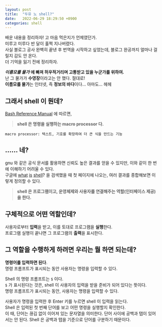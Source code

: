 ```yaml
---
layout: post
title:  "두유 노 shell?"
date:   2022-06-29 18:29:50 +0900
categories: shell
---
```

배운 내용을 정리하자! 고 마음 먹은지가 언제였던가.  
미루고 미루다 반 달이 훌쩍 지나버렸다.  
사실 블로그 공사 완벽히 끝낸 후 번역을 시작하고 싶었는데, 블로그 완공까지 얼마나 걸릴지 감도 안 온다.  
더 기억을 잃기 전에 정리하자.

***이름모를 물가*** **에 빠져 허우적거리며 고통받고 있을 누군가를 위하여.**  
난 그 물가가 **수영장**이라고는 안 했다. 절대로!  
**이름모를 물가**는 인터넷, 즉 **정보의 바다**이다... 아마도... 헤헤

## 그래서 shell 이 뭔데?
[Bash Reference Manual](https://www.gnu.org/software/bash/manual/html_node/What-is-a-shell_003f.html#What-is-a-shell_003f) 에 따르면,  
> **shell 은 명령을 실행하는 macro processor 다.**  

`macro processor: 텍스트, 기호를 확장하여 더 큰 식을 만드는 기능`

## ...... 네?
gnu 와 같은 공식 문서를 활용하면 신뢰도 높은 결과를 얻을 수 있지만, 이와 같이 한 번에 이해하기 어려울 수 있다.  
구글에 [what](https://www.tutorialspoint.com/unix/unix-what-is-shell.htm) [is](https://linuxcommand.org/lc3_lts0010.php) [shell](https://www.computerhope.com/jargon/s/shell.htm)? 을 검색했을 때 첫 페이지에 나오는, 여러 결과를 종합해보면 이렇게 정의할 수 있다.

> **shell 은 프로그램이고, 운영체제와 사용자를 연결해주는 역할(인터페이스 제공)을 한다.**

## 구체적으로 어떤 역할인데?
사용자로부터 **입력**을 받고, 이를 토대로 프로그램을 **실행**한다.  
프로그램 실행이 끝나면 그 프로그램의 **출력**을 표시한다.  

## 그 역할을 수행하게 하려면 우리는 뭘 하면 되는데?
**명령어를 입력하면 된다**.  
명령 프롬프트가 표시되는 동안 사용자는 명령을 입력할 수 있다.

Shell 의 명령 프롬프트는 `$` 이다.  
`$` 가 표시된다는 것은, shell 이 사용자의 입력을 받을 준비가 되어 있다는 뜻이다.  
명령 프롬프트가 표시되는 동안, 사용자는 명령을 입력할 수 있다.

사용자가 명령을 입력한 후 Enter 키를 누르면 shell 이 입력을 읽는다.  
Shell 은 입력된 첫 번째 단어를 보고 어떤 명령을 실행할지 확인한다.  
이 때, 단어는 끊김 없이 이어져 있는 문자열을 의미한다. 단어 사이에 공백과 탭이 있어서는 안 된다. Shell 은 공백과 탭을 기준으로 단어를 구분하기 때문이다.